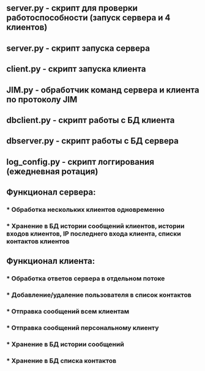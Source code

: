 ## server.py - скрипт для проверки работоспособности (запуск сервера и 4 клиентов)
## server.py - скрипт запуска сервера
## client.py - скрипт запуска клиента
## JIM.py - обработчик команд сервера и клиента по протоколу JIM
## dbclient.py - скрипт работы с БД клиента
## dbserver.py - скрипт работы с БД сервера
## log_config.py - скрипт логгирования (ежедневная ротация)
## Функционал сервера:
### * Обработка нескольких клиентов одновременно
### * Хранение в БД истории сообщений клиентов, истории входов клиентов, IP последнего входа клиента, списки контактов клиентов
## Функционал клиента:
### * Обработка ответов сервера в отдельном потоке
### * Добавление/удаление пользователя в список контактов
### * Отправка сообщений всем клиентам
### * Отправка сообщений персональному клиенту
### * Хранение в БД истории сообщений
### * Хранение в БД списка контактов



